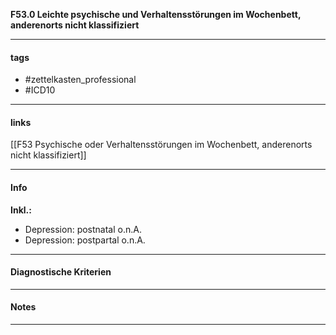 __F53.0 Leichte psychische und Verhaltensstörungen im Wochenbett, anderenorts nicht klassifiziert__

___________________________________________
#### tags

- #zettelkasten_professional
- #ICD10 
___________________________________________
#### links

[[F53 Psychische oder Verhaltensstörungen im Wochenbett, anderenorts nicht klassifiziert]]

___________________________________________
#### Info
__Inkl.:__
- Depression: postnatal o.n.A.  
- Depression: postpartal o.n.A.
___________________________________________
#### Diagnostische Kriterien

___________________________________________
#### Notes

___________________________________________

